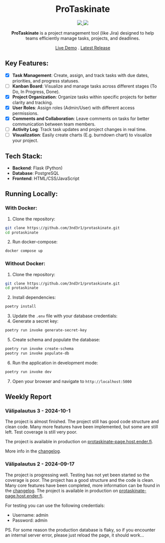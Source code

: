 <h1 align="center">ProTaskinate</h1>

<p align="center">
    <a href="https://codecov.io/gh/3nd3r1/protaskinate" > 
     <img src="https://codecov.io/gh/3nd3r1/protaskinate/graph/badge.svg?token=RtLrKFFSOO"/> 
    </a>
    <a href="https://github.com/3nd3r1/protaskinate/actions/workflows/main.yml" > 
     <img src="https://github.com/3nd3r1/protaskinate/actions/workflows/main.yml/badge.svg"/> 
    </a>
</p>

<p align="center">
<strong>ProTaskinate</strong> is a project management tool (like Jira) designed to help teams efficiently manage tasks, projects, and deadlines.
</p>

<p align="center">
    <a href="https://protaskinate-page.host.ender.fi/">Live Demo</a>
    .
    <a href="https://github.com/3nd3r1/protaskinate/releases/latest">Latest Release</a>
</p>

## Key Features:
- [x] **Task Management**: Create, assign, and track tasks with due dates, priorities, and progress statuses.
- [ ] **Kanban Board**: Visualize and manage tasks across different stages (To Do, In Progress, Done).
- [x] **Project Organization**: Organize tasks within specific projects for better clarity and tracking.
- [x] **User Roles**: Assign roles (Admin/User) with different access permissions.
- [x] **Comments and Collaboration**: Leave comments on tasks for better communication between team members.
- [ ] **Activity Log**: Track task updates and project changes in real time.
- [ ] **Visualization**: Easily create charts (E.g. burndown chart) to visualize your project.

## Tech Stack:
- **Backend**: Flask (Python)
- **Database**: PostgreSQL
- **Frontend**: HTML/CSS/JavaScript

## Running Locally:

### With Docker:
1. Clone the repository:
```bash
git clone https://github.com/3nd3r1/protaskinate.git
cd protaskinate
```
2. Run docker-compose:
```bash
docker compose up
```

### Without Docker:
1. Clone the repository:
```bash
git clone https://github.com/3nd3r1/protaskinate.git
cd protaskinate
```
2. Install dependencies:
```bash
poetry install
```

3. Update the `.env` file with your database credentials:
4. Generate a secret key:
```bash
poetry run invoke generate-secret-key
```
5. Create schema and populate the database:
```bash
poetry run invoke create-schema
peotry run invoke populate-db
```
6. Run the application in development mode:
```bash
poetry run invoke dev
```
7. Open your browser and navigate to `http://localhost:5000`

## Weekly Report

### Välipalautus 3 - 2024-10-1

The project is almost finished. The project still has good code structure and clean code. Many more features have been implemented, but some are still left. Test coverage is still very poor.

The project is available in production on [protaskinate-page.host.ender.fi](https://protaskinate-page.host.ender.fi/).

More info in the [changelog](docs/changelog.md).

### Välipalautus 2 - 2024-09-17

The project is progressing well. Testing has not yet been started so the coverage is poor. The project has a good structure and the code is clean. Many core features have been completed, more information can be found in the [changelog](docs/changelog.md). The project is available in production on [protaskinate-page.host.ender.fi](https://protaskinate-page.host.ender.fi/).

For testing you can use the following credentials:
- Username: admin
- Password: admin

PS. For some reason the production database is flaky, so if you encounter an internal server error, please just reload the page, it should work...
